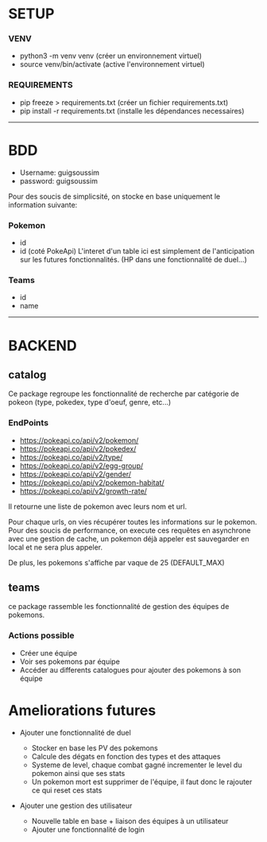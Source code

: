 # SETUP
### VENV
- python3 -m venv venv (créer un environnement virtuel)
- source venv/bin/activate (active l'environnement virtuel)
### REQUIREMENTS
- pip freeze > requirements.txt (créer un fichier requirements.txt)
- pip install -r requirements.txt (installe les dépendances necessaires)

---
# BDD
- Username: guigsoussim
- password: guigsoussim

Pour des soucis de simplicsité, on stocke en base uniquement le information suivante:
### Pokemon
- id
- id (coté PokeApi)
L'interet d'un table ici est simplement de l'anticipation sur les futures fonctionnalités. (HP dans une fonctionnalité de duel...)
### Teams
- id
- name

---
# BACKEND
## catalog
Ce package regroupe les fonctionnalité de recherche par catégorie de pokeon (type, pokedex, type d'oeuf, genre, etc...)
### EndPoints

- https://pokeapi.co/api/v2/pokemon/
- https://pokeapi.co/api/v2/pokedex/
- https://pokeapi.co/api/v2/type/
- https://pokeapi.co/api/v2/egg-group/
- https://pokeapi.co/api/v2/gender/
- https://pokeapi.co/api/v2/pokemon-habitat/
- https://pokeapi.co/api/v2/growth-rate/

Il retourne une liste de pokemon avec leurs nom et url.

Pour chaque urls, on vies récupérer toutes les informations sur le pokemon. Pour des soucis de performance, on execute
ces requêtes en asynchrone avec une gestion de cache, un pokemon déjà appeler est sauvegarder en local et ne sera plus
appeler.

De plus, les pokemons s'affiche par vaque de 25 (DEFAULT_MAX)

## teams

ce package rassemble les fonctionnalité de gestion des équipes de pokemons.

### Actions possible
- Créer une équipe
- Voir ses pokemons par équipe
- Accéder au differents catalogues pour ajouter des pokemons à son équipe

# Ameliorations futures
- Ajouter une fonctionnalité de duel
  - Stocker en base les PV des pokemons
  - Calcule des dégats en fonction des types et des attaques
  - Systeme de level, chaque combat gagné incrementer le level du pokemon ainsi que ses stats
  - Un pokemon mort est supprimer de l'équipe, il faut donc le rajouter ce qui reset ces stats
  

- Ajouter une gestion des utilisateur
  - Nouvelle table en base + liaison des équipes à un utilisateur
  - Ajouter une fonctionnalité de login